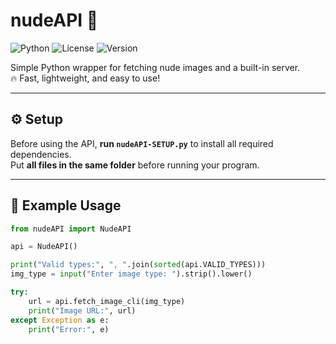 # nudeAPI 🚀

![Python](https://img.shields.io/badge/python-3.10%2B-blue)
![License](https://img.shields.io/badge/license-MIT-green)
![Version](https://img.shields.io/badge/version-1.0.0-brightgreen)

Simple Python wrapper for fetching nude images and a built-in server.  
🔥 Fast, lightweight, and easy to use!

---

## ⚙️ Setup

Before using the API, **run `nudeAPI-SETUP.py`** to install all required dependencies.  
Put **all files in the same folder** before running your program.

---

## 🚀 Example Usage

```python
from nudeAPI import NudeAPI

api = NudeAPI()

print("Valid types:", ", ".join(sorted(api.VALID_TYPES)))
img_type = input("Enter image type: ").strip().lower()

try:
    url = api.fetch_image_cli(img_type)
    print("Image URL:", url)
except Exception as e:
    print("Error:", e)
